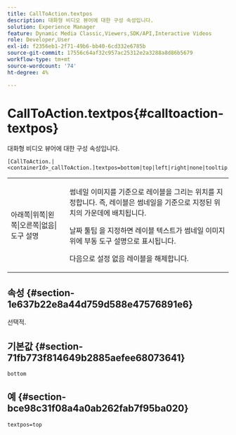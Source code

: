 ```yaml
---
title: CallToAction.textpos
description: 대화형 비디오 뷰어에 대한 구성 속성입니다.
solution: Experience Manager
feature: Dynamic Media Classic,Viewers,SDK/API,Interactive Videos
role: Developer,User
exl-id: f2356eb1-2f71-49b6-bb40-6cd332e6785b
source-git-commit: 17556c64af32c957ac25312e2a3288a8d86b5679
workflow-type: tm+mt
source-wordcount: '74'
ht-degree: 4%

---
```


# CallToAction.textpos{#calltoaction-textpos}

대화형 비디오 뷰어에 대한 구성 속성입니다.

`[CallToAction.|<containerId>_callToAction.]textpos=bottom|top|left|right|none|tooltip`

<table id="table_441553CD34C94A58A9D7CBF772DEDDB6"> 
 <tbody> 
  <tr> 
   <td colname="col1"> <p> <span class="codeph"> 아래쪽|위쪽|왼쪽|오른쪽|없음|도구 설명</span> </p> </td> 
   <td colname="col2"> <p> 썸네일 이미지를 기준으로 레이블을 그리는 위치를 지정합니다. 즉, 레이블은 썸네일을 기준으로 지정된 위치의 가운데에 배치됩니다. </p> <p>날짜 <span class="codeph"> 툴팁</span> 을 지정하면 레이블 텍스트가 썸네일 이미지 위에 부동 도구 설명으로 표시됩니다. </p> <p>다음으로 설정 <span class="codeph"> 없음</span> 레이블을 해제합니다. </p> </td> 
  </tr> 
 </tbody> 
</table>

## 속성 {#section-1e637b22e8a44d759d588e47576891e6}

선택적.

## 기본값 {#section-71fb773f814649b2885aefee68073641}

`bottom`

## 예 {#section-bce98c31f08a4a0ab262fab7f95ba020}

```
textpos=top
```
